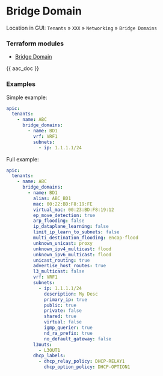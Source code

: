 # Bridge Domain

Location in GUI:
`Tenants` » `XXX` » `Networking` » `Bridge Domains`

### Terraform modules

* [Bridge Domain](https://registry.terraform.io/modules/netascode/bridge-domain/aci/latest)

{{ aac_doc }}

### Examples

Simple example:

```yaml
apic:
  tenants:
    - name: ABC
      bridge_domains:
        - name: BD1
          vrf: VRF1
          subnets:
            - ip: 1.1.1.1/24
```

Full example:

```yaml
apic:
  tenants:
    - name: ABC
      bridge_domains:
        - name: BD1
          alias: ABC_BD1
          mac: 00:22:BD:F8:19:FE
          virtual_mac: 00:23:BD:F8:19:12
          ep_move_detection: true
          arp_flooding: false
          ip_dataplane_learning: false
          limit_ip_learn_to_subnets: false
          multi_destination_flooding: encap-flood
          unknown_unicast: proxy
          unknown_ipv4_multicast: flood
          unknown_ipv6_multicast: flood
          unicast_routing: true
          advertise_host_routes: true
          l3_multicast: false
          vrf: VRF1
          subnets:
            - ip: 1.1.1.1/24
              description: My Desc
              primary_ip: true
              public: true
              private: false
              shared: true
              virtual: false
              igmp_querier: true
              nd_ra_prefix: true
              no_default_gateway: false
          l3outs:
            - L3OUT1
          dhcp_labels:
            - dhcp_relay_policy: DHCP-RELAY1
              dhcp_option_policy: DHCP-OPTION1
```
